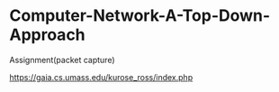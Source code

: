 # Computer-Network-A-Top-Down-Approach
Assignment(packet capture)

https://gaia.cs.umass.edu/kurose_ross/index.php
